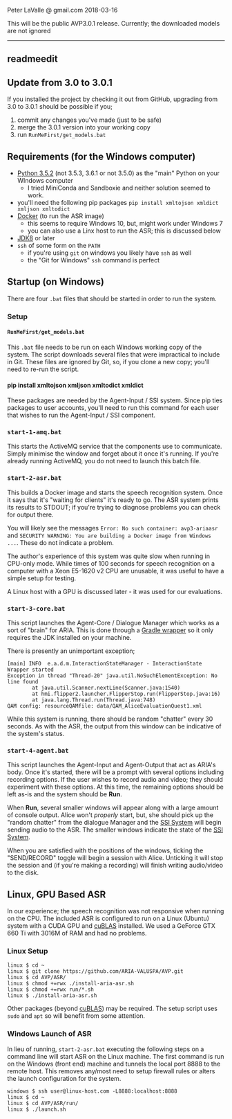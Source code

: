 
Peter LaValle @ gmail.com
2018-03-16

This will be the public AVP3.0.1 release.
Currently; the downloaded models are not ignored

---------
readmeedit
------
## Update from 3.0 to 3.0.1

If you installed the project by checking it out from GitHub, upgrading from 3.0 to 3.0.1 should be possible if you;

1. commit any changes you've made (just to be safe)
2. merge the 3.0.1 version into your working copy
3. run `RunMeFirst/get_models.bat`

## Requirements (for the Windows computer)

- [Python 3.5.2](https://www.python.org/downloads/release/python-352/) (not 3.5.3, 3.6.1 or not 3.5.0) as the "main" Python on your WIndows computer
    - I tried MiniConda and Sandboxie and neither solution seemed to work.
- you'll need the following pip packages `pip install xmltojson xmldict xmljson xmltodict`
- [Docker](https://store.docker.com/editions/community/docker-ce-desktop-windows) (to run the ASR image)
    - this seems to require Windows 10, but, might work under Windows 7
    - you can also use a Linx host to run the ASR; this is discussed below
- [JDK8](http://www.oracle.com/technetwork/java/javase/downloads/jdk8-downloads-2133151.html) or later
- `ssh` of some form on the `PATH`
    - if you're using `git` on windows you likely have `ssh` as well
    - the "Git for Windows" `ssh` command is perfect

## Startup (on Windows)

There are four `.bat` files that should be started in order to run the system.

### Setup

#### `RunMeFirst/get_models.bat`

This `.bat` file needs to be run on each Windows working copy of the system.
The script downloads several files that were impractical to include in Git.
These files are ignored by Git, so, if you clone a new copy; you'll need to re-run the script.

#### pip install xmltojson xmljson xmltodict xmldict

These packages are needed by the Agent-Input / SSI system.
Since pip ties packages to user accounts, you'll need to run this command for each user that wishes to run the Agent-Input / SSI component.

### `start-1-amq.bat`

This starts the ActiveMQ service that the components use to communicate. Simply minimise the window and forget about it once it's running. If you're already running ActiveMQ, you do not need to launch this batch file.

### `start-2-asr.bat`

This builds a Docker image and starts the speech recognition system.
Once it says that it's "waiting for clients" it's ready to go.
The ASR system prints its results to STDOUT; if you're trying to diagnose problems you can check for output there.

You will likely see the messages `Error: No such container: avp3-ariaasr` and `SECURITY WARNING: You are building a Docker image from Windows ...`.
These do not indicate a problem.

The author's experience of this system was quite slow when running in CPU-only mode.
While times of 100 seconds for speech recognition on a computer with a Xeon E5-1620 v2 CPU are unusable, it was useful to have a simple setup for testing.

A Linux host with a GPU is discussed later - it was used for our evaluations.

### `start-3-core.bat`

This script launches the Agent-Core / Dialogue Manager which works as a sort of "brain" for ARIA.
This is done through a [Gradle wrapper](https://docs.gradle.org/current/userguide/gradle_wrapper.html) so it only requires the JDK installed on your machine.

There is presently an unimportant exception;

```
[main] INFO  e.a.d.m.InteractionStateManager - InteractionState Wrapper started
Exception in thread "Thread-20" java.util.NoSuchElementException: No line found
        at java.util.Scanner.nextLine(Scanner.java:1540)
        at hmi.flipper2.launcher.FlipperStop.run(FlipperStop.java:16)
        at java.lang.Thread.run(Thread.java:748)
QAM config: resourceQAMfile: data/QAM_AliceEvaluationQuest1.xml
```

While this system is running, there should be random "chatter" every 30 seconds.
As with the ASR, the output from this window can be indicative of the system's status.

### `start-4-agent.bat`

This script launches the Agent-Input and Agent-Output that act as ARIA's body.
Once it's started, there will be a prompt with several options including recording options.
If the user wishes to record audio and video; they should experiment with these options.
At this time, the remaining options should be left as-is and the system should be **Run**.

When **Run**, several smaller windows will appear along with a large amount of console output.
Alice won't *properly* start, but, she should pick up the "random chatter" from the dialogue Manager and the [SSI System][ssi] will begin sending audio to the ASR.
The smaller windows indicate the state of the [SSI System][ssi].

When you are satisfied with the positions of the windows, ticking the "SEND/RECORD" toggle will begin a session with Alice.
Unticking it will stop the session and (if you're making a recording) will finish writing audio/video to the disk.

## Linux, GPU Based ASR

In our experience; the speech recognition was not responsive when running on the CPU.
The included ASR is configured to run on a Linux (Ubuntu) system with a CUDA GPU and [cuBLAS][cuBLAS] installed.
We used a GeForce GTX 660 Ti with 3016M of RAM and had no problems.

### Linux Setup

```
linux $ cd ~
linux $ git clone https://github.com/ARIA-VALUSPA/AVP.git
linux $ cd AVP/ASR/
linux $ chmod +=rwx ./install-aria-asr.sh
linux $ chmod +=rwx run/*.sh
linux $ ./install-aria-asr.sh
```

Other packages (beyond [cuBLAS][cuBLAS]) may be required.
The setup script uses `sudo` and `apt` so will benefit from some attention.

### Windows Launch of ASR

In lieu of running, `start-2-asr.bat` executing the following steps on a command line will start ASR on the Linux machine.
The first command is run on the Windows (front end) machine and tunnels the local port 8888 to the remote host.
This removes any/most need to setup firewall rules or alters the launch configuration for the system.

```
windows $ ssh user@linux-host.com -L8888:localhost:8888
linux $ cd ~
linux $ cd AVP/ASR/run/
linux $ ./launch.sh
```

[ssi]: https://www.informatik.uni-augsburg.de/lehrstuehle/hcm/projects/tools/ssi/
[cuBLAS]: https://developer.nvidia.com/cublas
